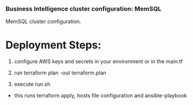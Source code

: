 ### Business Intelligence cluster configuration: MemSQL

MemSQL cluster configuration.

Deployment  Steps:
=================

1. configure AWS keys and secrets in your environment or in the main.tf

2. run terraform plan -out terraform.plan

3. execute run.sh

 - this runs terraform apply, hosts file configuration and ansible-playbook
 
